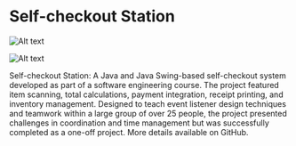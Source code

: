 # Self-checkout Station

![Alt text](https://i.imgur.com/eGhaige.png)


![Alt text](https://i.imgur.com/23MEaa2.png)


Self-checkout Station: A Java and Java Swing-based self-checkout system developed as part of a software engineering course. The project featured item scanning, total calculations, payment integration, receipt printing, and inventory management. Designed to teach event listener design techniques and teamwork within a large group of over 25 people, the project presented challenges in coordination and time management but was successfully completed as a one-off project.  More details available on GitHub.
